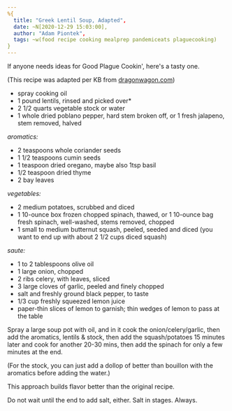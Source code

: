 ```yaml
---
%{
  title: "Greek Lentil Soup, Adapted",
  date: ~N[2020-12-29 15:03:00],
  author: "Adam Piontek",
  tags: ~w(food recipe cooking mealprep pandemiceats plaguecooking)
}
---
```


If anyone needs ideas for Good Plague Cookin', here's a tasty one.

(This recipe was adapted per KB from [dragonwagon.com](http://dragonwagon.com/greek-lentil-soup/))

<!--more-->

- spray cooking oil
- 1 pound lentils, rinsed and picked over\*
- 2 1/2 quarts vegetable stock or water
- 1 whole dried poblano pepper, hard stem broken off, or 1 fresh jalapeno, stem removed, halved

_aromatics:_

- 2 teaspoons whole coriander seeds
- 1 1/2 teaspoons cumin seeds
- 1 teaspoon dried oregano, maybe also 1tsp basil
- 1/2 teaspoon dried thyme
- 2 bay leaves

_vegetables:_

- 2 medium potatoes, scrubbed and diced
- 1 10-ounce box frozen chopped spinach, thawed, or 1 10-ounce bag fresh spinach, well-washed, stems removed, chopped
- 1 small to medium butternut squash, peeled, seeded and diced (you want to end up with about 2 1/2 cups diced squash)

_saute:_

- 1 to 2 tablespoons olive oil
- 1 large onion, chopped
- 2 ribs celery, with leaves, sliced
- 3 large cloves of garlic, peeled and finely chopped
- salt and freshly ground black pepper, to taste
- 1/3 cup freshly squeezed lemon juice
- paper-thin slices of lemon to garnish; thin wedges of lemon to pass at the table


Spray a large soup pot with oil, and in it cook the onion/celery/garlic, then add the aromatics, lentils & stock, then add the squash/potatoes 15 minutes later and cook for another 20-30 mins, then add the spinach for only a few minutes at the end.

(For the stock, you can just add a dollop of better than bouillon with the aromatics before adding the water.)

This approach builds flavor better than the original recipe.

Do not wait until the end to add salt, either. Salt in stages. Always.
